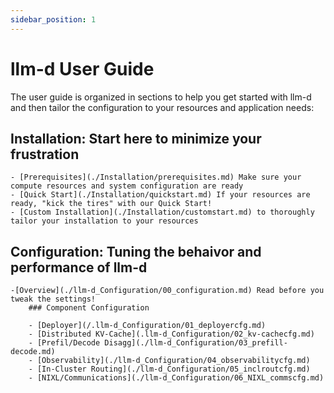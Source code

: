 ```yaml
---
sidebar_position: 1
---
```


# llm-d User Guide

The user guide is organized in sections to help you get started with llm-d and then tailor the configuration to your resources and application needs:

## Installation: Start here to minimize your frustration

    - [Prerequisites](./Installation/prerequisites.md) Make sure your compute resources and system configuration are ready
    - [Quick Start](./Installation/quickstart.md) If your resources are ready, "kick the tires" with our Quick Start!
    - [Custom Installation](./Installation/customstart.md) to thoroughly tailor your installation to your resources

## Configuration: Tuning the behaivor and performance of llm-d

    -[Overview](./llm-d_Configuration/00_configuration.md) Read before you tweak the settings!
        ### Component Configuration

        - [Deployer](/.llm-d_Configuration/01_deployercfg.md)
        - [Distributed KV-Cache](.llm-d_Configuration/02_kv-cachecfg.md)
        - [Prefil/Decode Disagg](./llm-d_Configuration/03_prefill-decode.md)
        - [Observability](./llm-d_Configuration/04_observabilitycfg.md)
        - [In-Cluster Routing](./llm-d_Configuration/05_inclroutcfg.md)
        - [NIXL/Communications](./llm-d_Configuration/06_NIXL_commscfg.md)

    